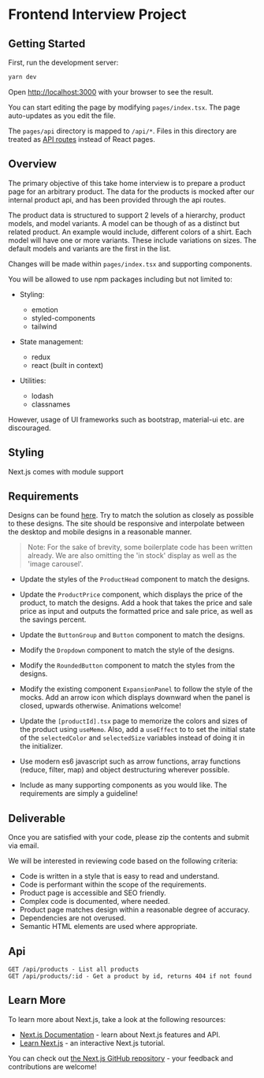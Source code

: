 # Frontend Interview Project

## Getting Started

First, run the development server:

```bash
yarn dev
```

Open [http://localhost:3000](http://localhost:3000) with your browser to see the result.

You can start editing the page by modifying `pages/index.tsx`. The page auto-updates as you edit the file.

The `pages/api` directory is mapped to `/api/*`. Files in this directory are treated as [API routes](https://nextjs.org/docs/api-routes/introduction) instead of React pages.

## Overview

The primary objective of this take home interview is to prepare a product page for an arbitrary product. The data for the products is mocked after our internal product api, and has been provided through the api routes.

The product data is structured to support 2 levels of a hierarchy, product models, and model variants. A model can be though of as a distinct but related product. An example would include, different colors of a shirt. Each model will have one or more variants. These include variations on sizes. The default models and variants are the first in the list.

Changes will be made within `pages/index.tsx` and supporting components.

You will be allowed to use npm packages including but not limited to:

- Styling:

  - emotion
  - styled-components
  - tailwind

- State management:

  - redux
  - react (built in context)

- Utilities:

  - lodash
  - classnames

However, usage of UI frameworks such as bootstrap, material-ui etc. are discouraged.

## Styling

Next.js comes with module support

## Requirements

Designs can be found [here](https://www.figma.com/file/57cwyw2ugQYjqynHcQOcaz/Front-End-Interview-Mock?node-id=0%3A1). Try to match the solution as closely as possible to these designs. The site should be responsive and interpolate between the desktop and mobile designs in a reasonable manner.

> Note: For the sake of brevity, some boilerplate code has been written already. We are also omitting the 'in stock' display as well as the 'image carousel'.

- Update the styles of the `ProductHead` component to match the designs.

- Update the `ProductPrice` component, which displays the price of the product, to match the designs. Add a hook that takes the price and sale price as input and outputs the formatted price and sale price, as well as the savings percent.

- Update the `ButtonGroup` and `Button` component to match the designs.

- Modify the `Dropdown` component to match the style of the designs.

- Modify the `RoundedButton` component to match the styles from the designs.

- Modify the existing component `ExpansionPanel` to follow the style of the mocks. Add an arrow icon which displays downward when the panel is closed, upwards otherwise. Animations welcome!

- Update the `[productId].tsx` page to memorize the colors and sizes of the product using `useMemo`. Also, add a `useEffect` to to set the initial state of the `selectedColor` and `selectedSize` variables instead of doing it in the initializer.

- Use modern es6 javascript such as arrow functions, array functions (reduce, filter, map) and object destructuring wherever possible.

- Include as many supporting components as you would like. The requirements are simply a guideline!

## Deliverable

Once you are satisfied with your code, please zip the contents and submit via email.

We will be interested in reviewing code based on the following criteria:

- Code is written in a style that is easy to read and understand.
- Code is performant within the scope of the requirements.
- Product page is accessible and SEO friendly.
- Complex code is documented, where needed.
- Product page matches design within a reasonable degree of accuracy.
- Dependencies are not overused.
- Semantic HTML elements are used where appropriate.

## Api

```
GET /api/products - List all products
GET /api/products/:id - Get a product by id, returns 404 if not found
```

## Learn More

To learn more about Next.js, take a look at the following resources:

- [Next.js Documentation](https://nextjs.org/docs) - learn about Next.js features and API.
- [Learn Next.js](https://nextjs.org/learn) - an interactive Next.js tutorial.

You can check out [the Next.js GitHub repository](https://github.com/vercel/next.js/) - your feedback and contributions are welcome!
